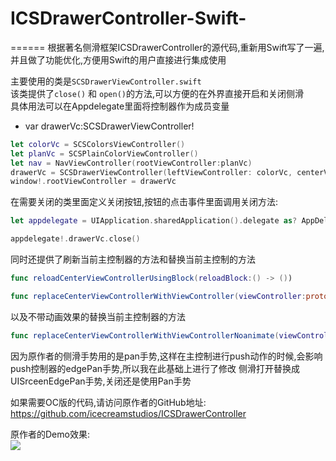 # ICSDrawerController-Swift-
======
根据著名侧滑框架ICSDrawerController的源代码,重新用Swift写了一遍,并且做了功能优化,方便用Swift的用户直接进行集成使用

主要使用的类是`SCSDrawerViewController.swift`<br>
该类提供了`close()` 和 `open()`的方法,可以方便的在外界直接开启和关闭侧滑<br>
具体用法可以在Appdelegate里面将控制器作为成员变量<br>
* var drawerVc:SCSDrawerViewController! <br>
```Swift
let colorVc = SCSColorsViewController() 
let planVc = SCSPlainColorViewController() 
let nav = NavViewController(rootViewController:planVc) 
drawerVc = SCSDrawerViewController(leftViewController: colorVc, centerViewController: nav) 
window!.rootViewController = drawerVc 
```
在需要关闭的类里面定义关闭按钮,按钮的点击事件里面调用关闭方法:<br>
```Swift
let appdelegate = UIApplication.sharedApplication().delegate as? AppDelegate

appdelegate!.drawerVc.close()
```
同时还提供了刷新当前主控制器的方法和替换当前主控制的方法<br>
```Swift
func reloadCenterViewControllerUsingBlock(reloadBlock:() -> ())
```
```Swift
func replaceCenterViewControllerWithViewController(viewController:protocol<SCSDrawerControllerChild, SCSDrawerControllerPresenting>)
```
以及不带动画效果的替换当前主控制器的方法<br>
```Swift
func replaceCenterViewControllerWithViewControllerNoanimate(viewController:protocol<SCSDrawerControllerChild, SCSDrawerControllerPresenting>)
```

因为原作者的侧滑手势用的是pan手势,这样在主控制进行push动作的时候,会影响push控制器的edgePan手势,所以我在此基础上进行了修改
侧滑打开替换成UISrceenEdgePan手势,关闭还是使用Pan手势<br>

如果需要OC版的代码,请访问原作者的GitHub地址:<br>
https://github.com/icecreamstudios/ICSDrawerController <br>

原作者的Demo效果:<br>
![](https://camo.githubusercontent.com/4053c60ccec5ea5d800cca809f5d73d1f815fdfe/687474703a2f2f696365637265616d73747564696f732e636f6d2f6f70656e736f757263652f636f6c6f72732d64656d6f2e676966)



